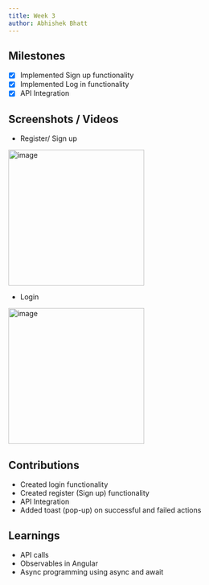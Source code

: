 ```yaml
---
title: Week 3
author: Abhishek Bhatt 
---
```


## Milestones
- [x] Implemented Sign up functionality
- [x] Implemented Log in functionality
- [x] API Integration 

## Screenshots / Videos 
- Register/ Sign up
<img width="270" alt="image" src="https://github.com/bhattabhi013/c4gt-milestones/assets/47862474/3288b283-7d97-404b-a56b-8f828f7f8c92">

- Login
<img width="270" alt="image" src="https://github.com/bhattabhi013/c4gt-milestones/assets/47862474/e0dd5ce6-3b0e-4122-a0d7-de96eb708d03">
 
## Contributions
- Created login functionality
- Created register (Sign up) functionality
- API Integration
- Added toast (pop-up) on successful and failed actions
  
## Learnings
- API calls
- Observables in Angular
- Async programming using async and await
